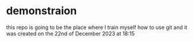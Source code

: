 # demonstraion

this repo is going to be the place where I train myself how to use git and it was created on the 22nd of December 2023 at 18:15
